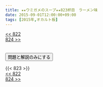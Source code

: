 ```yaml
---
title: ★★ウミガメのスープ★★823杯目　ラーメン味
date: 2015-09-01T12:00:00+09:00
tags: [2015年,オカルト板]
---
```

<div class="th_left"><a href="../822"><< 822</a></div>
<div class="th_right"><a href="../824">824 >></a></div>
<br><br>
<script src="../../js/cupsoup.js"></script>
<form>
<input type="button" value="問題と解説のみにする" onClick="toggleCupsoup()">
</form>
{{< 823 >}}
<div class="th_left"><a href="../822"><< 822</a></div>
<div class="th_right"><a href="../824">824 >></a></div>